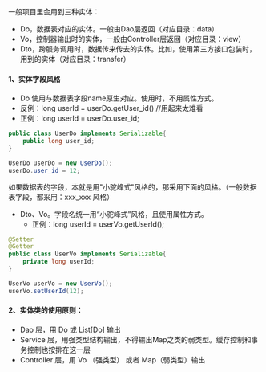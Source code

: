 一般项目里会用到三种实体：


* Do，数据表对应的实体。一般由Dao层返回（对应目录：data）
* Vo，控制器输出时的实体，一般由Controller层返回（对应目录：view）
* Dto，跨服务调用时，数据传来传去的实体。比如，使用第三方接口包装时，用到的实体（对应目录：transfer）


#### 1、实体字段风格

*  Do 使用与数据表字段name原生对应。使用时，不用属性方式。
* 反例：long userId = userDo.getUser_id() //用起来太难看
* 正例：long userId = userDo.user_id;

```java
public class UserDo implements Serializable{
    public long user_id;
}

UserDo userDo = new UserDo();
userDo.user_id = 12;
```


如果数据表的字段，本就是用"小驼峰式"风格的，那采用下面的风格。（一般数据表字段，都采用：xxx_xxx 风格）

* Dto、Vo。字段名统一用“小驼峰式”风格，且使用属性方式。
    * 正例：long userId = userVo.getUserId();


```java
@Setter
@Getter
public class UserVo implements Serializable{
    private long userId;
}

UserVo userVo = new UserVo();
userVo.setUserId(12);
```



#### 2、实体类的使用原则：

* Dao 层，用 Do 或 List[Do] 输出
* Service 层，用强类型结构输出，不得输出Map之类的弱类型。缓存控制和事务控制也按排在这一层
* Controller 层，用 Vo （强类型） 或者 Map（弱类型）输出
